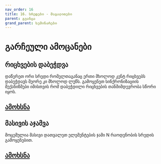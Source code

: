 ```yaml
---
nav_order: 16
title: 16. სრედები - მაგალითები
parent: გვანცა
grand_parent: სემინარები
---
```


# გარჩეული ამოცანები

## რიცხვების დაბეჭდვა

დაწერეთ ორი სრედი რომელთაგანაც ერთი მხოლოდ კენტ რიცხვებს დაბეჭდავს მეორე კი მხოლოდ ლუწს. გამოყენეთ სინქრონიზაციის მექანიზმები იმისთვის რომ დაბეჭდილი რიცხვების თანმიმდევრობა სწორი იყოს.

## [ამოხსნა](../../../../exercises/concurrency/even_odd/main.c)

## მასივის აჯამვა

მოცემულია მასივი დათვალეთ ელემენტების ჯამი N რაოდენობის სრედის გამოყენებით.

## [ამოხსნა](../../../../exercises/concurrency/array_sum/main.c)
